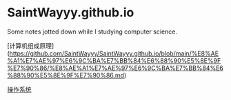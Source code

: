 # SaintWayyy.github.io
Some notes jotted down while I studying computer science.

[计算机组成原理] (https://github.com/SaintWayyy/SaintWayyy.github.io/blob/main/%E8%AE%A1%E7%AE%97%E6%9C%BA%E7%BB%84%E6%88%90%E5%8E%9F%E7%90%86/%E8%AE%A1%E7%AE%97%E6%9C%BA%E7%BB%84%E6%88%90%E5%8E%9F%E7%90%86.md)

[操作系统](https://github.com/SaintWayyy/SaintWayyy.github.io/blob/main/%E6%93%8D%E4%BD%9C%E7%B3%BB%E7%BB%9F/%E6%93%8D%E4%BD%9C%E7%B3%BB%E7%BB%9F.md)
